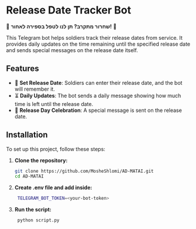 # Release Date Tracker Bot

🌟 **שחרור מתקרב? תן לנו לטפל בספירה לאחור!** 🌟

This Telegram bot helps soldiers track their release dates from service. It provides daily updates on the time remaining until the specified release date and sends special messages on the release date itself.

## Features

- 📅 **Set Release Date**: Soldiers can enter their release date, and the bot will remember it.
- ⏳ **Daily Updates**: The bot sends a daily message showing how much time is left until the release date.
- 🎉 **Release Day Celebration**: A special message is sent on the release date.

## Installation

To set up this project, follow these steps:

1. **Clone the repository:**
   ```bash
   git clone https://github.com/MosheShlomi/AD-MATAI.git
   cd AD-MATAI

2. **Create .env file and add inside:**
   ```bash
    TELEGRAM_BOT_TOKEN=<your-bot-token>

2. **Run the script:**
   ```bash
    python script.py

